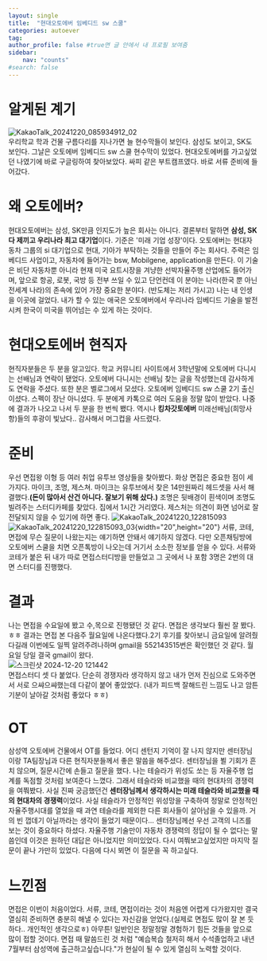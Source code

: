 ```yaml
---
layout: single
title:  "현대오토에버 임베디드 sw 스쿨"
categories: autoever
tag: 
author_profile: false #true면 글 안에서 내 프로필 보여줌
sidebar:
    nav: "counts"
#search: false
---
```


# 알게된 계기

![KakaoTalk_20241220_085934912_02](https://github.com/user-attachments/assets/8f498d59-95d5-473a-9426-3456448cb355)   
우리학교 학과 건물 구름다리를 지나가면 늘 현수막들이 보인다. 삼성도 보이고, SK도 보인다. 그날은 오토에버 임베디드 sw 스쿨 현수막이 있었다. 현대오토에버를 가고싶었던 나였기에 바로 구글링하여 찾아보았다. 싸피 같은 부트캠프였다. 바로 서류 준비에 들어갔다.

# 왜 오토에버?

현대오토에버는 삼성, SK만큼 인지도가 높은 회사는 아니다. 결론부터 말하면 **삼성, SK 다 제끼고 우리나라 최고 대기업**이다. 기준은 '미래 기업 성장'이다. 오토에버는 현대자동차 그룹의 si 대기업으로 현대, 기아가 부탁하는 것들을 만들어 주는 회사다. 주력은 임베디드 사업이고, 자동차에 들어가는 bsw, Mobilgene, application을 만든다. 이 기술은 비단 자동차뿐 아니라 현재 미국 요트시장을 겨냥한 선박자율주행 산업에도 들어가며, 앞으로 항공, 로봇, 국방 등 전부 쓰일 수 있고 단언컨데 이 분야는 나라(한국 뿐 아닌 전세계 나라)의 존속에 있어 가장 중요한 분야다. (반도체는 저리 가시고) 나는 내 인생을 이곳에 걸었다. 내가 할 수 있는 애국은 오토에버에서 우리나라 임베디드 기술을 발전시켜 한국이 미국을 뛰어넘는 수 있게 하는 것이다.

# 현대오토에버 현직자

현직자분들은 두 분을 알고있다. 학교 커뮤니티 사이트에서 3학년말에 오토에버 다니시는 선배님과 연락이 됐었다. 오토에버 다니시는 선배님 찾는 글을 작성했는데 감사하게도 연락을 주셨다. 또한 분은 벨로그에서 모셨다. 오토에버 임베디드 sw 스쿨 2기 출신이셨다. 스펙이 장난 아니셨다. 두 분에게 카톡으로 여러 도움을 정말 많이 받았다. 나중에 결과가 나오고 나서 두 분을 한 번씩 뵀다. 역시나 **킹차갓토에버** 미래선배님(희망사항)들의 후광이 빛났다.. 감사해서 머그컵을 사드렸다.

# 준비

우선 면접왕 이형 등 여러 취업 유투브 영상들을 찾아봤다. 화상 면접은 중요한 점이 세가지다. 마이크, 조명, 제스쳐. 마이크는 유투브에서 찾은 14만원짜리 헤드셋을 사서 해결했다.**(돈이 많아서 산건 아니다. 잘보기 위해 샀다.)** 조명은 뒷배경이 흰색이며 조명도 빌려주는 스터디카페를 찾았다. 집에서 1시간 거리였다. 제스처는 의견이 화면 넘어로 잘 전달되지 않을 수 있기에 하면 좋다.
![KakaoTalk_20241220_122815093](https://github.com/user-attachments/assets/3d3c4ac1-afdf-4e24-b3e8-241901a057e6)   
![KakaoTalk_20241220_122815093_03](https://github.com/user-attachments/assets/b3015472-f266-4c3e-8543-6e14d794896d){width="20",height="20"}
서류, 코테, 면접에 무슨 질문이 나왔는지는 얘기하면 안돼서 얘기하지 않겠다. 다만 오픈채팅방에 오토에버 스쿨을 치면 오픈톡방이 나오는데 거기서 소소한 정보를 얻을 수 있다. 서류와 코테가 붙은 뒤 내가 따로 면접스터디방을 만들었고 그 곳에서 나 포함 3명은 2번의 대면 스터디를 진행했다.

# 결과

나는 면접을 수요일에 봤고 수,목으로 진행됐던 것 같다. 면접은 생각보다 훨씬 잘 봤다. ㅎㅎ 결과는 면접 본 다음주 월요일에 나온다했다.2기 후기를 찾아보니 금요일에 알려줬다길래 이번에도 일찍 알려주려나하며 gmail을 552143515번은 확인했던 것 같다. 월요일 당일 결국 gmail이 왔다.   
![스크린샷 2024-12-20 121442](https://github.com/user-attachments/assets/4290c692-e589-41d9-b758-5a8c3a6ea18a)   
면접스터디 셋 다 붙었다. 단순히 경쟁자라 생각하지 않고 내가 먼저 진심으로 도와주면서 서로 으쌰으쌰했는데 다같이 붙어 좋았었다. (내가 피드백 잘해드린 느낌도 나고 암튼 기분이 날아갈 것처럼 좋았다 ㅎㅎ)   

# OT

삼성역 오토에버 건물에서 OT를 들었다. 어디 센턴지 기억이 잘 나지 않지만 센터장님이랑 TA팀장님과 다른 현직자분들께서 좋은 말씀을 해주셨다. 센터장님을 뵐 기회가 흔치 않으며, 질문시간에 손들고 질문을 했다. 나는 테슬라가 위성도 쏘는 등 자율주행 업계를 독점할 것처럼 보여준다 느꼈다. 그래서 테슬라와 비교했을 때의 현대차의 경쟁력을 여쭤봤다. 사실 진짜 궁금했던건 **센터장님께서 생각하시는 미래 테슬라와 비교했을 때의 현대차의 경쟁력**이었다. 사실 테슬라가 안정적인 위성망을 구축하여 정말로 안정적인 자율주행시대를 열었을 때 과연 테슬라를 제외한 다른 회사들이 살아남을 수 있을까. 거의 빈 껍데기 아닐까라는 생각이 들었기 때문이다... 센터장님께선 우선 고객의 니즈를 보는 것이 중요하다 하셨다. 자율주행 기술만이 자동차 경쟁력의 정답이 될 수 없다는 말씀인데 이것은 원하던 대답은 아니었지만 의미있었다. 다시 여쭤보고싶었지만 마지막 질문이 끝나 가만히 있었다. 다음에 다시 뵈면 이 질문을 꼭 하고싶다.

# 느낀점

면접은 이번이 처음이었다. 서류, 코테, 면접이라는 것이 처음엔 어렵게 다가왔지만 결국 열심히 준비하면 충분히 해낼 수 있다는 자신감을 얻었다.(실제로 면접도 많이 잘 본 듯 하다.. 개인적인 생각으로ㅎ) 아무튼! 일반인은 정말정말 경험하기 힘든 것들을 앞으로 많이 접할 것이다. 면접 때 말씀드린 것 처럼 "예습복습 철저히 해서 수석졸업하고 내년 7월부터 삼성역에 출근하고싶습니다."가 현실이 될 수 있게 열심히 노력할 것이다.
